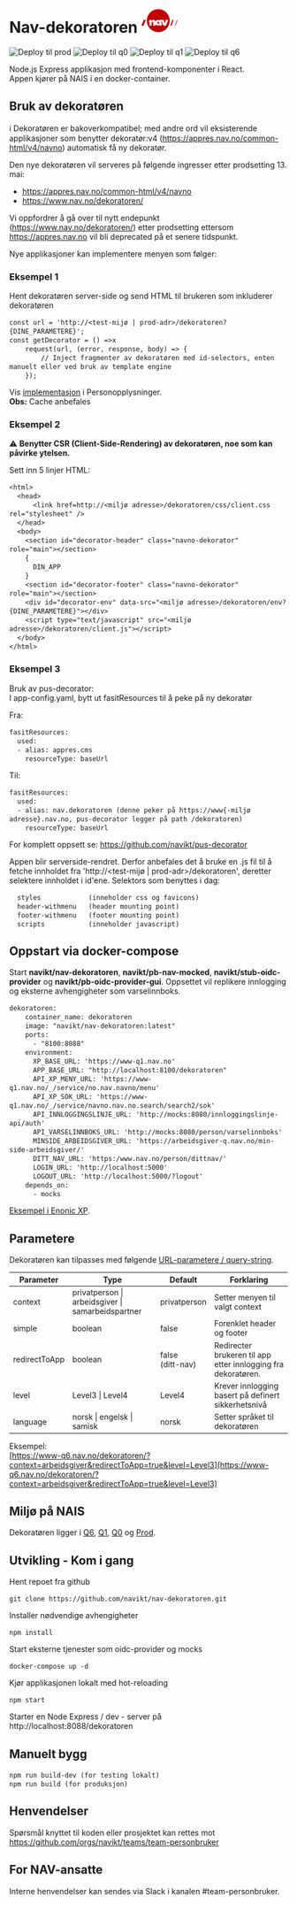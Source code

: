 
# Nav-dekoratoren ![nav.no logo](./src/ikoner/meny/Navlogo.svg)

![Deploy til prod](https://github.com/navikt/nav-dekoratoren/workflows/Deploy-to-prod/badge.svg)
![Deploy til q0](https://github.com/navikt/nav-dekoratoren/workflows/Deploy-to-q0/badge.svg)
![Deploy til q1](https://github.com/navikt/nav-dekoratoren/workflows/Deploy-to-q1/badge.svg)
![Deploy til q6](https://github.com/navikt/nav-dekoratoren/workflows/Deploy-to-q6/badge.svg)
                     
Node.js Express applikasjon med frontend-komponenter i React.<br>
Appen kjører på NAIS i en docker-container.

## Bruk av dekoratøren

:information_source: Dekoratøren er bakoverkompatibel; med andre ord vil eksisterende applikasjoner som benytter dekoratør:v4 (https://appres.nav.no/common-html/v4/navno) automatisk få ny dekoratør. 

Den nye dekoratøren vil serveres på følgende ingresser etter prodsetting 13. mai:
- https://appres.nav.no/common-html/v4/navno
- https://www.nav.no/dekoratoren/ 

Vi oppfordrer å gå over til nytt endepunkt (https://www.nav.no/dekoratoren/) etter prodsetting ettersom https://appres.nav.no vil bli deprecated på et senere tidspunkt.

Nye applikasjoner kan implementere menyen som følger: 

### Eksempel 1
Hent dekoratøren server-side og send HTML til brukeren som inkluderer dekoratøren
```
const url = 'http://<test-mijø | prod-adr>/dekoratoren?{DINE_PARAMETERE}';
const getDecorator = () =>x
    request(url, (error, response, body) => {
        // Inject fragmenter av dekoratøren med id-selectors, enten manuelt eller ved bruk av template engine
    });
```
Vis [implementasjon](https://github.com/navikt/personopplysninger/blob/master/server/dekorator.js) i Personopplysninger.<br>
**Obs:** Cache anbefales

### Eksempel 2
:warning: **Benytter CSR (Client-Side-Rendering) av dekoratøren, noe som kan påvirke ytelsen.**

Sett inn 5 linjer HTML: <br>
```
<html>
  <head>
      <link href=http://<miljø adresse>/dekoratoren/css/client.css rel="stylesheet" /> 
  </head>
  <body>
    <section id="decorator-header" class="navno-dekorator" role="main"></section>
    {
      DIN_APP
    }
    <section id="decorator-footer" class="navno-dekorator" role="main"></section>
    <div id="decorator-env" data-src="<miljø adresse>/dekoratoren/env?{DINE_PARAMETERE}"></div>
    <script type="text/javascript" src="<miljø adresse>/dekoratoren/client.js"></script>
  </body>
</html>
```

### Eksempel 3
Bruk av pus-decorator:<br>
I app-config.yaml, bytt ut fasitResources til å peke på ny dekoratør

Fra:
```
fasitResources:
  used:
  - alias: appres.cms
    resourceType: baseUrl
```

Til:
```
fasitResources:
  used:
  - alias: nav.dekoratoren (denne peker på https://www{-miljø adresse}.nav.no, pus-decorator legger på path /dekoratoren)
    resourceType: baseUrl
```
For komplett oppsett se: https://github.com/navikt/pus-decorator

Appen blir serverside-rendret. Derfor anbefales det å bruke en .js fil til å fetche innholdet fra 'http://<test-mijø | prod-adr>/dekoratoren', deretter selektere innholdet i id'ene. Selektors som benyttes i dag:
   
      styles            (inneholder css og favicons)
      header-withmenu   (header mounting point)
      footer-withmenu   (footer mounting point)
      scripts           (inneholder javascript)

## Oppstart via docker-compose

Start **navikt/nav-dekoratoren**, **navikt/pb-nav-mocked**, **navikt/stub-oidc-provider** og **navikt/pb-oidc-provider-gui**. Oppsettet vil replikere innlogging og eksterne avhengigheter som varselinnboks.
```
dekoratoren:
    container_name: dekoratoren
    image: "navikt/nav-dekoratoren:latest"
    ports:
      - "8100:8088"
    environment:
      XP_BASE_URL: 'https://www-q1.nav.no'
      APP_BASE_URL: "http://localhost:8100/dekoratoren"
      API_XP_MENY_URL: 'https://www-q1.nav.no/_/service/no.nav.navno/menu'
      API_XP_SOK_URL: 'https://www-q1.nav.no/_/service/navno.nav.no.search/search2/sok'
      API_INNLOGGINGSLINJE_URL: 'http://mocks:8080/innloggingslinje-api/auth'
      API_VARSELINNBOKS_URL: 'http://mocks:8080/person/varselinnboks'
      MINSIDE_ARBEIDSGIVER_URL: 'https://arbeidsgiver-q.nav.no/min-side-arbeidsgiver/'
      DITT_NAV_URL: 'https:/www.nav.no/person/dittnav/'
      LOGIN_URL: 'http://localhost:5000'
      LOGOUT_URL: 'http://localhost:5000/?logout'
    depends_on:
      - mocks
```
[Eksempel i Enonic XP](https://github.com/navikt/nav-enonicxp/blob/IV-843-decorator/docker-compose.yml).

## Parametere
Dekoratøren kan tilpasses med følgende [URL-parametere / query-string](https://en.wikipedia.org/wiki/Query_string). <br>

| Parameter         | Type                                                    | Default              | Forklaring                                                          |
| ----------------- |---------------------------------------------------------|----------------------| --------------------------------------------------------------------|
| context           | privatperson \| arbeidsgiver \| samarbeidspartner       | privatperson         | Setter menyen til valgt context                                     |
| simple            | boolean                                                 | false                | Forenklet header og footer                                          |
| redirectToApp     | boolean                                                 | false <br>(ditt-nav) | Redirecter brukeren til app etter innlogging fra dekoratøren.       |
| level             | Level3 \| Level4                                        | Level4               | Krever innlogging basert på definert sikkerhetsnivå                 |
| language          | norsk \| engelsk \| samisk                              | norsk                | Setter språket til dekoratøren                                      |

Eksempel:<br>
[https://www-q6.nav.no/dekoratoren/?context=arbeidsgiver&redirectToApp=true&level=Level3](https://www-q6.nav.no/dekoratoren/?context=arbeidsgiver&redirectToApp=true&level=Level3)

## Miljø på NAIS

Dekoratøren ligger i  [Q6](https://www-q6.nav.no/dekoratoren/), [Q1](https://www-q1.nav.no/dekoratoren/), [Q0](https://www-q0.nav.no/dekoratoren/) og [Prod](https://www.nav.no/dekoratoren/).<br>

## Utvikling - Kom i gang
Hent repoet fra github
```
git clone https://github.com/navikt/nav-dekoratoren.git
```
Installer nødvendige avhengigheter
```
npm install
```
Start eksterne tjenester som oidc-provider og mocks
```
docker-compose up -d
```
Kjør applikasjonen lokalt med hot-reloading
```
npm start
```
Starter en Node Express / dev - server på <br> http://localhost:8088/dekoratoren

## Manuelt bygg

```
npm run build-dev (for testing lokalt)
npm run build (for produksjon)
```

## Henvendelser

Spørsmål knyttet til koden eller prosjektet kan rettes mot https://github.com/orgs/navikt/teams/team-personbruker

## For NAV-ansatte

Interne henvendelser kan sendes via Slack i kanalen #team-personbruker.
